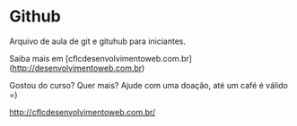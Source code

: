 # Github

Arquivo de aula de git e gituhub para iniciantes.


Saiba mais em [cflcdesenvolvimentoweb.com.br] (http://desenvolvimentoweb.com.br)


Gostou do curso? Quer mais? Ajude com uma doação, até um café é válido =)

http://cflcdesenvolvimentoweb.com.br/
